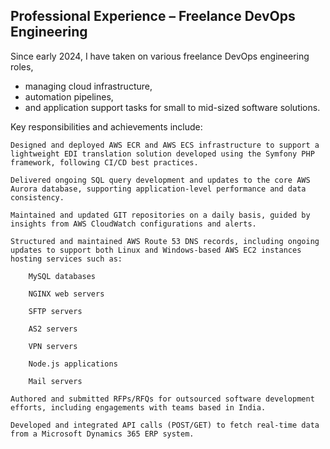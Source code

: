 ## Professional Experience – Freelance DevOps Engineering

Since early 2024, I have taken on various freelance DevOps engineering roles,
- managing cloud infrastructure,
- automation pipelines,
- and application support tasks for small to mid-sized software solutions.

Key responsibilities and achievements include:

    Designed and deployed AWS ECR and AWS ECS infrastructure to support a lightweight EDI translation solution developed using the Symfony PHP framework, following CI/CD best practices.

    Delivered ongoing SQL query development and updates to the core AWS Aurora database, supporting application-level performance and data consistency.

    Maintained and updated GIT repositories on a daily basis, guided by insights from AWS CloudWatch configurations and alerts.

    Structured and maintained AWS Route 53 DNS records, including ongoing updates to support both Linux and Windows-based AWS EC2 instances hosting services such as:

        MySQL databases

        NGINX web servers

        SFTP servers

        AS2 servers

        VPN servers

        Node.js applications

        Mail servers

    Authored and submitted RFPs/RFQs for outsourced software development efforts, including engagements with teams based in India.

    Developed and integrated API calls (POST/GET) to fetch real-time data from a Microsoft Dynamics 365 ERP system.
